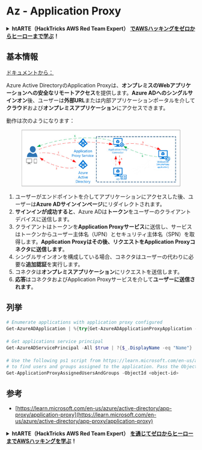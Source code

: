 # Az - Application Proxy

<details>

<summary><strong>htARTE（HackTricks AWS Red Team Expert）</strong> <a href="https://training.hacktricks.xyz/courses/arte"><strong>でAWSハッキングをゼロからヒーローまで学ぶ</strong></a><strong>！</strong></summary>

HackTricks をサポートする他の方法:

* **HackTricks で企業を宣伝したい**または **HackTricks をPDFでダウンロードしたい**場合は、[**SUBSCRIPTION PLANS**](https://github.com/sponsors/carlospolop)をチェックしてください！
* [**公式PEASS＆HackTricksスワッグ**](https://peass.creator-spring.com)を入手する
* [**The PEASS Family**](https://opensea.io/collection/the-peass-family)を発見し、独占的な[**NFTs**](https://opensea.io/collection/the-peass-family)のコレクションを見つける
* **💬 [**Discordグループ**](https://discord.gg/hRep4RUj7f)または[**telegramグループ**](https://t.me/peass)に参加するか、**Twitter** 🐦 [**@hacktricks\_live**](https://twitter.com/hacktricks\_live)**をフォローする**。
* **ハッキングトリックを共有するために、[**HackTricks**](https://github.com/carlospolop/hacktricks)と[**HackTricks Cloud**](https://github.com/carlospolop/hacktricks-cloud)のGitHubリポジトリにPRを提出する**。

</details>

## 基本情報

[ドキュメントから：](https://learn.microsoft.com/en-us/entra/identity/app-proxy/application-proxy)

Azure Active DirectoryのApplication Proxyは、**オンプレミスのWebアプリケーションへの安全なリモートアクセス**を提供します。**Azure ADへのシングルサインオン**後、ユーザーは**外部URL**または内部アプリケーションポータルを介して**クラウド**および**オンプレミスアプリケーション**にアクセスできます。

動作は次のようになります：

<figure><img src="../../../.gitbook/assets/image (186).png" alt=""><figcaption></figcaption></figure>

1. ユーザーがエンドポイントを介してアプリケーションにアクセスした後、ユーザーは**Azure ADサインインページ**にリダイレクトされます。
2. **サインインが成功すると**、Azure ADは**トークン**をユーザーのクライアントデバイスに送信します。
3. クライアントはトークンを**Application Proxyサービス**に送信し、サービスはトークンからユーザー主体名（UPN）とセキュリティ主体名（SPN）を取得します。**Application Proxyはその後、リクエストをApplication Proxyコネクタに送信します**。
4. シングルサインオンを構成している場合、コネクタはユーザーの代わりに必要な**追加認証**を実行します。
5. コネクタは**オンプレミスアプリケーション**にリクエストを送信します。
6. **応答**はコネクタおよびApplication Proxyサービスを介して**ユーザーに送信されます**。

## 列挙
```powershell
# Enumerate applications with application proxy configured
Get-AzureADApplication | %{try{Get-AzureADApplicationProxyApplication -ObjectId $_.ObjectID;$_.DisplayName;$_.ObjectID}catch{}}

# Get applications service principal
Get-AzureADServicePrincipal -All $true | ?{$_.DisplayName -eq "Name"}

# Use the following ps1 script from https://learn.microsoft.com/en-us/azure/active-directory/app-proxy/scripts/powershell-display-users-group-of-app
# to find users and groups assigned to the application. Pass the ObjectID of the Service Principal to it
Get-ApplicationProxyAssignedUsersAndGroups -ObjectId <object-id>
```
## 参考

* [https://learn.microsoft.com/en-us/azure/active-directory/app-proxy/application-proxy](https://learn.microsoft.com/en-us/azure/active-directory/app-proxy/application-proxy)

<details>

<summary><strong>htARTE（HackTricks AWS Red Team Expert）</strong> <a href="https://training.hacktricks.xyz/courses/arte"><strong>を通じてゼロからヒーローまでAWSハッキングを学ぶ</strong></a><strong>！</strong></summary>

HackTricks をサポートする他の方法:

* **HackTricks で企業を宣伝したい** または **HackTricks をPDFでダウンロードしたい場合は** [**SUBSCRIPTION PLANS**](https://github.com/sponsors/carlospolop) をチェックしてください！
* [**公式PEASS＆HackTricksスウォッグ**](https://peass.creator-spring.com)を入手する
* [**The PEASS Family**](https://opensea.io/collection/the-peass-family)を発見し、独占的な [**NFTs**](https://opensea.io/collection/the-peass-family) のコレクションを見つける
* **💬 [**Discordグループ**](https://discord.gg/hRep4RUj7f) に参加するか、[**telegramグループ**](https://t.me/peass) に参加するか、**Twitter** 🐦 [**@hacktricks\_live**](https://twitter.com/hacktricks\_live) をフォローする**
* **ハッキングテクニックを共有するために、** [**HackTricks**](https://github.com/carlospolop/hacktricks) と [**HackTricks Cloud**](https://github.com/carlospolop/hacktricks-cloud) のGitHubリポジトリにPRを提出する**。**

</details>
